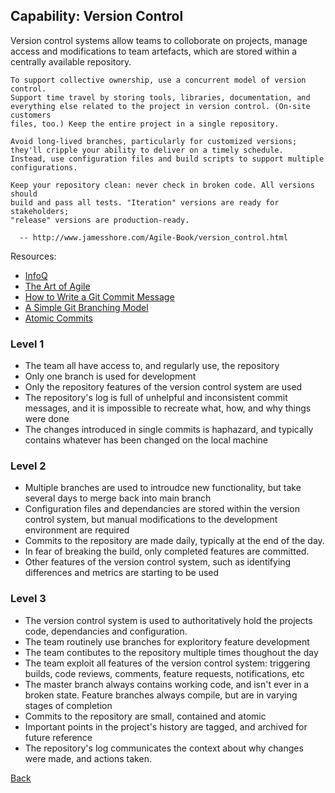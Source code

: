 ## Capability: Version Control
Version control systems allow teams to colloborate on projects, manage access and modifications to team artefacts, which are stored within a centrally available repository.
```
To support collective ownership, use a concurrent model of version control.
Support time travel by storing tools, libraries, documentation, and
everything else related to the project in version control. (On-site customers
files, too.) Keep the entire project in a single repository.

Avoid long-lived branches, particularly for customized versions;
they'll cripple your ability to deliver on a timely schedule.
Instead, use configuration files and build scripts to support multiple
configurations.

Keep your repository clean: never check in broken code. All versions should
build and pass all tests. "Iteration" versions are ready for stakeholders;
"release" versions are production-ready.

  -- http://www.jamesshore.com/Agile-Book/version_control.html
```



Resources:
 - [InfoQ](http://www.infoq.com/articles/agile-version-control) 
 - [The Art of Agile](http://www.jamesshore.com/Agile-Book/version_control.html)
 - [How to Write a Git Commit Message](http://chris.beams.io/posts/git-commit/)
 - [A Simple Git Branching Model](https://gist.github.com/aussielunix/59957626d6eace17be64)
 - [Atomic Commits](http://www.freshconsulting.com/atomic-commits/)

### Level 1
 - The team all have access to, and regularly use, the repository
 - Only one branch is used for development
 - Only the repository features of the version control system are used
 - The repository's log is full of unhelpful and inconsistent commit messages, and it is impossible to recreate what, how, and why things were done
 - The changes introduced in single commits is haphazard, and typically contains whatever has been changed on the local machine

### Level 2
 - Multiple branches are used to introudce new functionality, but take several days to merge back into main branch
 -  Configuration files and dependancies are stored within the version control system, but manual modifications to the development environment are required
 - Commits to the repository are made daily, typically at the end of the day.
 - In fear of breaking the build, only completed features are committed. 
 - Other features of the version control system, such as identifying differences and metrics are starting to be used

### Level 3
 - The version control system is used to authoritatively hold the projects code, dependancies and configuration. 
 - The team routinely use branches for exploritory feature development
 - The team contibutes to the repository multiple times thoughout the day
 - The team exploit all features of the version control system: triggering builds, code reviews, comments, feature requests, notifications, etc
 - The master branch always contains working code, and isn't ever in a broken state. Feature branches always compile, but are in varying stages of completion
 - Commits to the repository are small, contained and atomic
 - Important points in the project's history are tagged, and archived for future reference
 - The repository's log communicates the context about why changes were made, and actions taken.

[Back](https://github.com/colugo/cautious-turtle)
